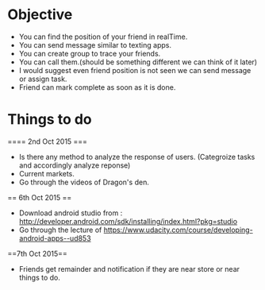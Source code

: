  Objective
============================================
* You can find the position of your friend in realTime.
* You can send message similar to texting apps.
* You can create group to trace your friends.
* You can call them.(should be something different we can think of it later)
* I would suggest even friend position is not seen we can send message or assign task.
* Friend can mark complete as soon as it is done.


Things to do
==========================================
==== 2nd Oct 2015 ===
* Is there any method to analyze the response of users. (Categroize tasks and accordingly analyze reponse)
* Current markets.
* Go through the videos of Dragon's den.

== 6th Oct 2015 ==
* Download android studio from : http://developer.android.com/sdk/installing/index.html?pkg=studio
* Go through the lecture of https://www.udacity.com/course/developing-android-apps--ud853

==7th Oct 2015==
* Friends get remainder and notification if they are near store or near things to do.
